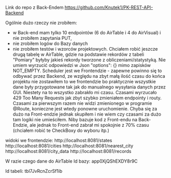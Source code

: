 Link do repo z Back-Endem
https://github.com/Knutek1/PK-REST-API-Backend

Ogólnie dużo rzeczy nie zrobiłem:
- w Back-end mam tylko 10 endpointów (6 do AirTable i 4 do AirVisual) i nie zrobiłem zapytania PUT,
- nie zrobiłem logów do Bazy danych
- nie zrobiłem testów i wzorców projektowych.
Chciałem robić jeszcze drugą tabelę w AirTable, gdzie na podstawie rekordów z tabeli "Pomiary" byłyby jakieś rekordy tworzone z obliczeniami/statystyką.
Nie umiem wyrzucić odpowiedzi w Json "options": {} mimo zapisków NOT_EMPTY.
Scheduler jest we Frontendzie - zapewne powinno się to odbywać przez Backend, ze względu na zbyt małą ilość czasu do końca projektu nie zostawiłem to we frontendzie bo praktycznie wszystkie dane były przygotowane tak jak do manualnego wysyłania danych przez GUI. 
Niestety na to wszystko zabrakło mi czasu.
Czasami wyrzucało 429 Too Many Requests jak zbyt szybko zmieniałem endpointy i routy.
Czasami za pierwszym razem nie widzi zmienionego w programie @Route, konieczne jest wtedy ponowne uruchomienie.
Chyba się za dużo na Front-endzie jednak skupiłem i nie wiem czy czasami za dużo tam logiki nie umieściłem. Niby bazuje kod z Front-endu na Back-Endzie, ale jednak to Front-end zabrał mi spokojnie z 70% czasu (chciałem robić te CheckBoxy do wyboru itp.)

widoki we frontendzie:
http://localhost:8081/states
http://localhost:8081/cities
http://localhost:8081/nearest_city
http://localhost:8081/city_data
http://localhost:8081/records

W razie czego dane do AirTable
Id bazy:
app0XjQShEXDY8r9C

Id tabeli:
tbl7JvRcnZcrSf1ib
